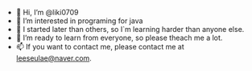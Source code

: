 - 👋 Hi, I’m @liki0709
- 👀 I’m interested in programing for java
- 🌱 I started later than others, so I`m learning harder than anyone else.
- 💞️ I’m ready to learn from everyone, so please theach me a lot.
- 📫 If you want to contact me, please contact me at leeseulae@naver.com.

<!---
liki0709/liki0709 is a ✨ special ✨ repository because its `README.md` (this file) appears on your GitHub profile.
You can click the Preview link to take a look at your changes.
--->
